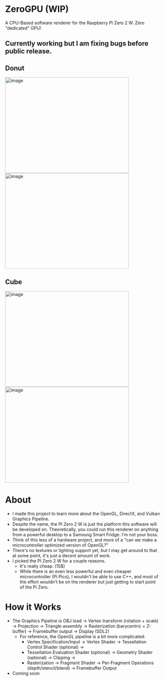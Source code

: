 # ZeroGPU (WIP)
A CPU-Based software renderer for the Raspberry Pi Zero 2 W. Zero "dedicated" GPU!

## Currently working but I am fixing bugs before public release.

## Donut
<img width="400" height="310" alt="image" src="https://github.com/user-attachments/assets/69408224-4923-4918-b445-685b3809bd62" />
<img width="400" height="310" alt="image" src="https://github.com/user-attachments/assets/8005a854-48f0-456e-81cc-1b002709c9cb" />

## Cube
<img width="400" height="310" alt="image" src="https://github.com/user-attachments/assets/73391a00-cc86-4cad-9fee-a983d867f797" />
<img width="400" height="310" alt="image" src="https://github.com/user-attachments/assets/c3a74053-f6b4-451b-9af1-923982dfd3ac" />



# About 
- I made this project to learn more about the OpenGL, DirectX, and Vulkan Graphics Pipeline. 
- Despite the name, the PI Zero 2 W is just the platform this software will be developed on. Theoretically, you could run this renderer on anything from a powerful desktop to a Samsung Smart Fridge. I'm not your boss.
- Think of this less of a hardware project, and more of a "can we make a microcontroller optimized version of OpenGL?"
- There's no textures or lighting support yet, but I may get around to that at some point, it's just a decent amount of work.
- I picked the PI Zero 2 W for a couple reasons.
    - It's really cheap. (15$)
    - While there is an even less powerful and even cheaper microcontroller (Pi Pico), I wouldn't be able to use C++, and most of the effort wouldn't be on the renderer but just getting to start point of the Pi Zero.
  
# How it Works
- The Graphics Pipeline is OBJ load → Vertex transform (rotation + scale) → Projection → Triangle assembly → Rasterization (barycentric + Z-buffer) → Framebuffer output → Display (SDL2)
    - For reference, the OpenGL pipeline is a bit more complicated:
        - Vertex Specification/Input → Vertex Shader → Tessellation Control Shader (optional) →
        - Tessellation Evaluation Shader (optional) → Geometry Shader (optional) → Clipping →
        - Rasterization → Fragment Shader → Per-Fragment Operations (depth/stencil/blend) → Framebuffer Output
- Coming soon

